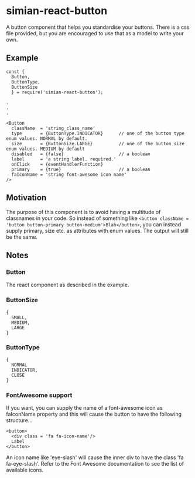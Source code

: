 # simian-react-button
A button component that helps you standardise your buttons. There is a css file provided, but you are encouraged to use that as a model to write your own.


## Example

```
const {
  Button,
  ButtonType,
  ButtonSize
  } = require('simian-react-button');

.
.
.

<Button
  className  = 'string_class_name'
  type       = {ButtonType.INDICATOR}      // one of the button type enum values. NORMAL by default.
  size       = {ButtonSize.LARGE}          // one of the button size enum values. MEDIUM by default
  disabled   = {false}                     // a boolean
  label      = 'a string label. required.'
  onClick    = {eventHandlerFunction}
  primary    = {true}                      // a boolean
  faIconName = 'string font-awesome icon name'
/>

```


## Motivation
The purpose of this component is to avoid having a multitude of classnames in your code. So instead of something like `<button className = 'button button-primary button-medium'>Blah</button>`, you can instead supply primary, size etc. as attributes with enum values. The output will still be the same.


## Notes
### Button
The react component as described in the example.

### ButtonSize
```
{
  SMALL,
  MEDIUM,
  LARGE
}
```

### ButtonType
```
{
  NORMAL
  INDICATOR,
  CLOSE
}
```

### FontAwesome support
If you want, you can supply the name of a font-awesome icon as faIconName property and this will cause the button to have the following structure...
```
<button>
  <div class = 'fa fa-icon-name'/>
  Label
</button>
```
An icon name like 'eye-slash' will cause the inner div to have the class 'fa fa-eye-slash'. Refer to the Font Awesome documentation to see the list of available icons.
